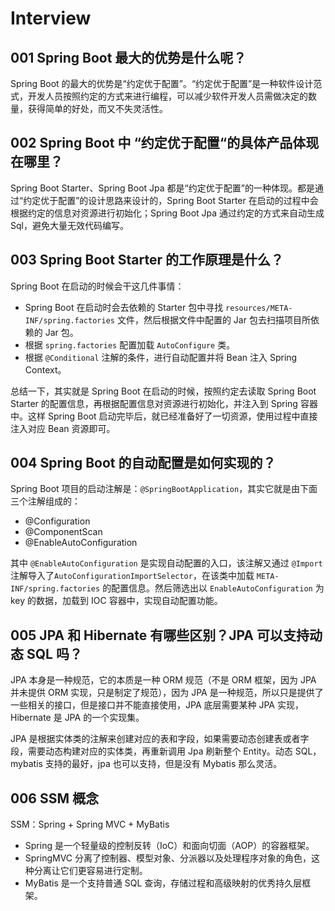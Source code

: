 # Interview

## 001 Spring Boot 最大的优势是什么呢？

Spring Boot 的最大的优势是“约定优于配置”。“约定优于配置”是一种软件设计范式，开发人员按照约定的方式来进行编程，可以减少软件开发人员需做决定的数量，获得简单的好处，而又不失灵活性。

## 002 Spring Boot 中 “约定优于配置“的具体产品体现在哪里？

Spring Boot Starter、Spring Boot Jpa 都是“约定优于配置”的一种体现。都是通过“约定优于配置”的设计思路来设计的，Spring Boot Starter 在启动的过程中会根据约定的信息对资源进行初始化；Spring Boot Jpa 通过约定的方式来自动生成 Sql，避免大量无效代码编写。

## 003 Spring Boot Starter 的工作原理是什么？

Spring Boot 在启动的时候会干这几件事情：

- Spring Boot 在启动时会去依赖的 Starter 包中寻找 `resources/META-INF/spring.factories` 文件，然后根据文件中配置的 Jar 包去扫描项目所依赖的 Jar 包。
- 根据 `spring.factories` 配置加载 `AutoConfigure` 类。
- 根据 `@Conditional` 注解的条件，进行自动配置并将 Bean 注入 Spring Context。

总结一下，其实就是 Spring Boot 在启动的时候，按照约定去读取 Spring Boot Starter 的配置信息，再根据配置信息对资源进行初始化，并注入到 Spring 容器中。这样 Spring Boot 启动完毕后，就已经准备好了一切资源，使用过程中直接注入对应 Bean 资源即可。

## 004 Spring Boot 的自动配置是如何实现的？

Spring Boot 项目的启动注解是：`@SpringBootApplication`，其实它就是由下面三个注解组成的：

- @Configuration
- @ComponentScan
- @EnableAutoConfiguration

其中 `@EnableAutoConfiguration` 是实现自动配置的入口，该注解又通过 `@Import` 注解导入了`AutoConfigurationImportSelector`，在该类中加载 `META-INF/spring.factories` 的配置信息。然后筛选出以 `EnableAutoConfiguration` 为 key 的数据，加载到 IOC 容器中，实现自动配置功能。

## 005 JPA 和 Hibernate 有哪些区别？JPA 可以支持动态 SQL 吗？

JPA 本身是一种规范，它的本质是一种 ORM 规范（不是 ORM 框架，因为 JPA 并未提供 ORM 实现，只是制定了规范），因为 JPA 是一种规范，所以只是提供了一些相关的接口，但是接口并不能直接使用，JPA 底层需要某种 JPA 实现，Hibernate 是 JPA 的一个实现集。

JPA 是根据实体类的注解来创建对应的表和字段，如果需要动态创建表或者字段，需要动态构建对应的实体类，再重新调用 Jpa 刷新整个 Entity。动态 SQL，mybatis 支持的最好，jpa 也可以支持，但是没有 Mybatis 那么灵活。

## 006 SSM 概念

SSM：Spring + Spring MVC + MyBatis

- Spring 是一个轻量级的控制反转（IoC）和面向切面（AOP）的容器框架。
- SpringMVC 分离了控制器、模型对象、分派器以及处理程序对象的角色，这种分离让它们更容易进行定制。
- MyBatis 是一个支持普通 SQL 查询，存储过程和高级映射的优秀持久层框架。
